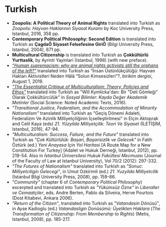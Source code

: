 # Turkish

- **Zoopolis: A Political Theory of Animal Rights** translated into Turkish as _Zoopolis: Hayvan Haklarının Siyasal Kuramı_ by Koc University Press, Istanbul, 2016, 358 pp.
- **Contemporary Political Philosophy: Second Edition** is translated into Turkish as **ÇagdaÕ Siyaset Felsefesine GiriÕ** (Bilgi University Press, Istanbul, 2004), 671 pp.
- **Multicultural Citizenship** is translated into Turkish as **Çokkültürlü Yurttaslik**, by Ayrinti Yayinlari (Istanbul, 1998) (with new preface).
- [_“Human supremacism: why are animal rights activists still the orphans of the left?”_](http://www.birikimdergisi.com/guncel-yazilar/9620/insan-ustunlukculugu-hayvan-haklari-aktivistleri-neden-hala-solun-kimsesizleri#.XUNtNuhKiUk/) translated into Turkish as “İnsan Üstünlükçülüğü: Hayvan Hakları Aktivistleri Neden Hâlâ “Solun Kimsesizleri”?, _birikim dergisi_, August 1, 2019.
- [_"The Essentialist Critique of Multiculturalism: Theory, Policies and Ethos"_](http://www.sosyalbilimler.org/will-kymlickadan-bir-deli-gomlegi-olarak-cokkulturluluk-ceviri/) translated into Turkish as "Will Kymlicka'dan: Bir "Deli Gömleği" Olarak Çokkültürcülük" in _Sosyal Bilimler: Kayda Değer Akademik Metinler_ (Social Science: Noted Academic Texts, 2016).
- _"Transitional Justice, Federalism, and the Accommodation of Minority Nationalism"_ translated into Turkish as "Geçiş Dönemi Adaleti, Federalizm Ve Azinlik Milliyetçiliğinin İçselleştirilmesi" in Elçin Aktoprak and Celil Kaya (eds) _21\. Yüzyilda Milliyetçilik: Teori Ve Siyaset_ (İLETİŞİM, Istanbul, 2016), 47-94.
- _"Multiculturalism: Success, Failure, and the Future"_ translated into Turkish as _"Çok Kültürlülük: Başari, Başarisizlik ve Gelecek"_ in Fatih Öztürk (ed.) _Yeni Anayasa Için Yol Haritasi_ [A Route Map for a New Constitution For Turkey] (Adalet ve Hukuk Derneği, Istanbul, 2012), pp. 219-54\. Also in _İstanbul Üniversitesi Hukuk Fakültesi Mecmuası_ (Journal of the Faculty of Law at Istanbul University), Vol 70/2 (2012): 297-332.
- _"The Futures of Nationalism"_ translated into Turkish as _"Sonuc: Milliyetciligin Gelecegi"_, in Umut Ozkirimli (ed.) _21\. Yuzyilda Milliyetcilik_ (Istanbul Bilgi University Press, 2008), pp. 159-66.
- _"Community"_ (chapter 6 of _Contemporary Political Philosophy_) excerpted and translated into Turkish as _"Yükümsüz Özne"_ in _Liberaller ve Cemaatçiler_, eds. Andre Berten, Pablo da Silveira, Herve Pourtois (Dost Kitabevi, Ankara 2006).
- _"Return of the Citizen"_, translated into Turkish as _"Vatandasin Dönüsü"_, in Ayse Kadioglu (ed.) _Vatandasligin Donüsümü: Üyelikten Haklara_ (_The Transformation of Citizenship: From Membership to Rights_) (Metis, Istanbul, 2008), pp. 185-217.
